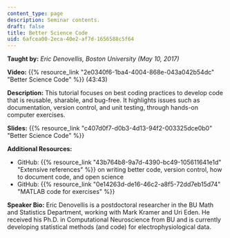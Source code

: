 ```yaml
---
content_type: page
description: Seminar contents.
draft: false
title: Better Science Code
uid: 6afcea00-2eca-40e2-af7d-1656588c5f64
---
```

**Taught by:** *Eric Denovellis, Boston University (May 10, 2017)* 

**Video:** {{% resource_link "2e0340f6-1ba4-4004-868e-043a042b54dc" "Better Science Code" %}} (43:43)

**Description:** This tutorial focuses on best coding practices to develop code that is reusable, sharable, and bug-free. It highlights issues such as documentation, version control, and unit testing, through hands-on computer exercises.

**Slides:** {{% resource_link "c407d0f7-d0b3-4d13-94f2-003325dce0b0" "Better Science Code" %}}

**Additional Resources:**

- GitHub: {{% resource_link "43b764b8-9a7d-4390-bc49-105611641e1d" "Extensive references" %}} on writing better code, version control, how to document code, and open science
- GitHub: {{% resource_link "0e14263d-de16-46c2-a8f5-72dd7eb15d74" "MATLAB code for exercises" %}}

**Speaker Bio:** Eric Denovellis is a postdoctoral researcher in the BU Math and Statistics Department, working with Mark Kramer and Uri Eden. He received his Ph.D. in Computational Neuroscience from BU and is currently developing statistical methods (and code) for electrophysiological data.